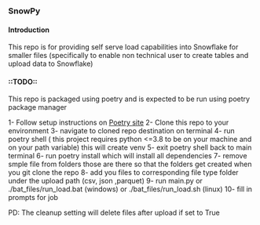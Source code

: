### SnowPy

#### Introduction 

This repo is for providing self serve load capabilities into Snowflake for smaller files (specifically to enable non technical user to create tables and upload data to Snowflake)

#### ::TODO::

This repo is packaged using poetry and is expected to be run using poetry package manager

1- Follow setup instructions on [Poetry site](https://python-poetry.org/docs/) 
2- Clone this repo to your environment 
3- navigate to cloned repo destination on terminal 
4- run poetry shell ( this project requires python <=3.8 to be on your machine and on your path variable) this will create venv
5- exit poetry shell back to main terminal
6- run poetry install which will install all dependencies
7- remove smple file from folders those are there so that the folders get created when you git clone the repo
8- add you files to corresponding file type folder under the upload path (csv, json ,parquet)
9- run main.py or ./bat_files/run_load.bat (windows) or ./bat_files/run_load.sh (linux)
10- fill in prompts for job

PD: The cleanup setting will delete files after upload if set to True





